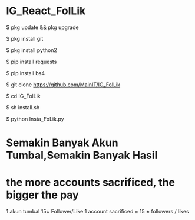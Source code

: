 # IG_React_FolLik

$ pkg update && pkg upgrade

$ pkg install git

$ pkg install python2

$ pip install requests

$ pip install bs4

$ git clone https://github.com/MainIT/IG_FolLik

$ cd IG_FolLik

$ sh install.sh

$ python Insta_FoLik.py

# Semakin Banyak Akun Tumbal,Semakin Banyak Hasil
# the more accounts sacrificed, the bigger the pay

1 akun tumbal 15± Follower/Like
1 account sacrificed = 15 ± followers / likes

